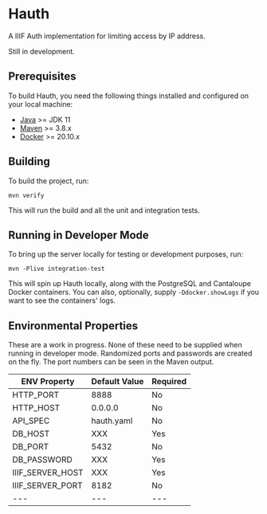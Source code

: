 # Hauth

A IIIF Auth implementation for limiting access by IP address.

Still in development.

## Prerequisites

To build Hauth, you need the following things installed and configured on your local machine:

* [Java](https://adoptopenjdk.net/) &gt;= JDK 11
* [Maven](https://maven.apache.org/download.cgi) &gt;= 3.8.x
* [Docker](https://www.docker.com/products/container-runtime) &gt;= 20.10.x

## Building

To build the project, run:

    mvn verify

This will run the build and all the unit and integration tests.

## Running in Developer Mode

To bring up the server locally for testing or development purposes, run:

    mvn -Plive integration-test

This will spin up Hauth locally, along with the PostgreSQL and Cantaloupe Docker containers. You can also, optionally, supply `-Ddocker.showLogs` if you want to see the containers' logs.

## Environmental Properties

These are a work in progress. None of these need to be supplied when running in developer mode. Randomized ports and passwords are created on the fly. The port numbers can be seen in the Maven output.

| ENV Property | Default Value | Required |
--- | --- | ---
| HTTP_PORT | 8888 | No |
| HTTP_HOST | 0.0.0.0 | No |
| API_SPEC | hauth.yaml | No |
| DB_HOST | XXX | Yes |
| DB_PORT | 5432 | No |
| DB_PASSWORD | XXX | Yes |
| IIIF_SERVER_HOST | XXX | Yes |
| IIIF_SERVER_PORT | 8182 | No |
--- | --- | ---
